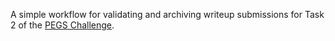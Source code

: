 A simple workflow for validating and archiving writeup submissions
for Task 2 of the [PEGS Challenge](https://www.synapse.org/pegs).
